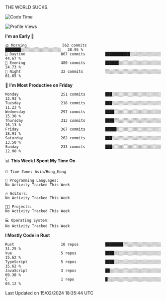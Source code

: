 THE WORLD SUCKS.

<!--START_SECTION:waka-->
![Code Time](http://img.shields.io/badge/Code%20Time-47%20hrs%2058%20mins-blue)

![Profile Views](http://img.shields.io/badge/Profile%20Views-0-blue)

**I'm an Early 🐤** 

```text
🌞 Morning                562 commits         ███████░░░░░░░░░░░░░░░░░░   28.95 % 
🌆 Daytime                867 commits         ███████████░░░░░░░░░░░░░░   44.67 % 
🌃 Evening                480 commits         ██████░░░░░░░░░░░░░░░░░░░   24.73 % 
🌙 Night                  32 commits          ░░░░░░░░░░░░░░░░░░░░░░░░░   01.65 % 
```
📅 **I'm Most Productive on Friday** 

```text
Monday                   251 commits         ███░░░░░░░░░░░░░░░░░░░░░░   12.93 % 
Tuesday                  218 commits         ███░░░░░░░░░░░░░░░░░░░░░░   11.23 % 
Wednesday                297 commits         ████░░░░░░░░░░░░░░░░░░░░░   15.30 % 
Thursday                 313 commits         ████░░░░░░░░░░░░░░░░░░░░░   16.13 % 
Friday                   367 commits         █████░░░░░░░░░░░░░░░░░░░░   18.91 % 
Saturday                 262 commits         ███░░░░░░░░░░░░░░░░░░░░░░   13.50 % 
Sunday                   233 commits         ███░░░░░░░░░░░░░░░░░░░░░░   12.00 % 
```


📊 **This Week I Spent My Time On** 

```text
🕑︎ Time Zone: Asia/Hong_Kong

💬 Programming Languages: 
No Activity Tracked This Week

🔥 Editors: 
No Activity Tracked This Week

🐱‍💻 Projects: 
No Activity Tracked This Week

💻 Operating System: 
No Activity Tracked This Week
```

**I Mostly Code in Rust** 

```text
Rust                     10 repos            ████████░░░░░░░░░░░░░░░░░   31.25 % 
Vue                      5 repos             ████░░░░░░░░░░░░░░░░░░░░░   15.62 % 
TypeScript               5 repos             ████░░░░░░░░░░░░░░░░░░░░░   15.62 % 
JavaScript               3 repos             ██░░░░░░░░░░░░░░░░░░░░░░░   09.38 % 
C                        1 repo              █░░░░░░░░░░░░░░░░░░░░░░░░   03.12 % 
```




 Last Updated on 15/02/2024 18:35:44 UTC
<!--END_SECTION:waka-->
